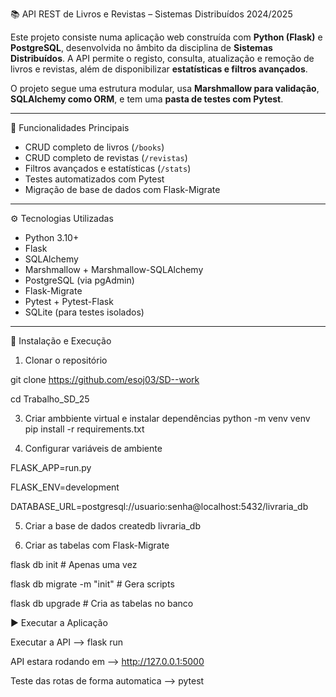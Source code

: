 📚 API REST de Livros e Revistas – Sistemas Distribuídos 2024/2025

Este projeto consiste numa aplicação web construída com **Python (Flask)** e **PostgreSQL**, desenvolvida no âmbito da disciplina de **Sistemas Distribuídos**. A API permite o registo, consulta, atualização e remoção de livros e revistas, além de disponibilizar **estatísticas e filtros avançados**.

O projeto segue uma estrutura modular, usa **Marshmallow para validação**, **SQLAlchemy como ORM**, e tem uma **pasta de testes com Pytest**.

---

🧩 Funcionalidades Principais

- CRUD completo de livros (`/books`)
- CRUD completo de revistas (`/revistas`)
- Filtros avançados e estatísticas (`/stats`)
- Testes automatizados com Pytest
- Migração de base de dados com Flask-Migrate

---

⚙️ Tecnologias Utilizadas

- Python 3.10+
- Flask
- SQLAlchemy
- Marshmallow + Marshmallow-SQLAlchemy
- PostgreSQL (via pgAdmin)
- Flask-Migrate
- Pytest + Pytest-Flask
- SQLite (para testes isolados)

---

 🚀 Instalação e Execução
 1. Clonar o repositório
    
  git clone https://github.com/esoj03/SD--work

  cd Trabalho_SD_25

 3. Criar ambbiente virtual e instalar dependências
  python -m venv venv
  pip install -r requirements.txt

 4. Configurar variáveis de ambiente
  
  FLASK_APP=run.py
  
  FLASK_ENV=development
  
  DATABASE_URL=postgresql://usuario:senha@localhost:5432/livraria_db

5. Criar a base de dados
  createdb livraria_db

6. Criar as tabelas com Flask-Migrate

  flask db init               # Apenas uma vez

  flask db migrate -m "init" # Gera scripts

  flask db upgrade            # Cria as tabelas no banco

▶️ Executar a Aplicação

  Executar a API --> flask run

  API estara rodando em --> http://127.0.0.1:5000

  Teste das rotas de forma automatica --> pytest
